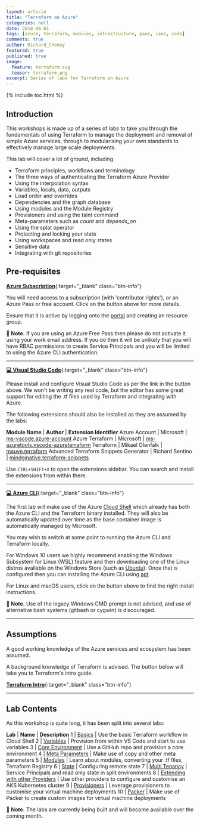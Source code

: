 ```yaml
---
layout: article
title: "Terraform on Azure"
categories: null
date: 2018-06-01
tags: [azure, terraform, modules, infrastructure, paas, iaas, code]
comments: true
author: Richard_Cheney
featured: true
published: true
image:
  feature: terraform.svg
  teaser: terraform.png
excerpt: Series of labs for Terraform on Azure 
---
```


{% include toc.html %}

## Introduction

This workshops is made up of a series of labs to take you through the fundamentals of using Terraform to manage the deployment and removal of simple Azure services, through to modularising your own standards to effectively manage large scale deployments.

This lab will cover a lot of ground, including

* Terraform principles, workflows and terminology
* The three ways of authenticating the Terraform Azure Provider
* Using the interpolation syntax
* Variables, locals, data, outputs
* Load order and overrides
* Dependencies and the graph database
* Using modules and the Module Registry
* Provisioners and using the taint command
* Meta-parameters such as *count* and *depends_on*
* Using the splat operator
* Protecting and locking your state
* Using workspaces and read only states
* Sensitive data
* Integrating with git repositories

## Pre-requisites

[**Azure Subscription**](/guides/subscription){:target="_blank" class="btn-info"}

You will need access to a subscription (with 'contributor rights'), or an Azure Pass or free account. Click on the button above for more details.

Ensure that it is active by logging onto the [portal](http://portal.azure.com) and creating an resource group.

**💬 Note.** If you are using an Azure Free Pass then please do not activate it using your work email address.  If you do then it will be unlikely that you will have RBAC permissions to create Service Principals and you will be limited to using the Azure CLI authentication.

----------------------

[**💻 Visual Studio Code**](/guides/vscode){:target="_blank" class="btn-info"}

Please install and configure Visual Studio Code as per the link in the button above.  We won't be writing any real code, but the editor has some great support for editing the .tf files used by Terraform and integrating with Azure.

The following extensions should also be installed as they are assumed by the labs:

**Module Name** | **Author** | **Extension Identifier**
Azure Account | Microsoft | [ms-vscode.azure-account](https://marketplace.visualstudio.com/items?itemName=ms-vscode.azure-account)
Azure Terraform | Microsoft | [ms-azuretools.vscode-azureterraform](https://marketplace.visualstudio.com/items?itemName=ms-azuretools.vscode-azureterraform)
Terraform | Mikael Olenfalk | [mauve.terraform](https://marketplace.visualstudio.com/items?itemName=mauve.terraform)
Advanced Terraform Snippets Generator | Richard Sentino | [mindginative.terraform-snippets](https://marketplace.visualstudio.com/items?itemName=mindginative.terraform-snippets)

Use `CTRL+SHIFT+X` to open the extensions sidebar.  You can search and install the extensions from within there.

----------------------

[**💻 Azure CLI**](https://aka.ms/GetTheAzureCli){:target="_blank" class="btn-info"}

The first lab will make use of the Azure [Cloud Shell](https://shell.azure.com/) which already has both the Azure CLI and the Terraform binary installed.  They will also be automatically updated over time as the base container image is automatically managed by Microsoft.

You may wish to switch at some point to running the Azure CLI and Terraform locally.

For Windows 10 users we highly recommend enabling the Windows Subsystem for Linux (WSL) feature and then downloading one of the Linux distros available on the Windows Store (such as [Ubuntu](ms-windows-store://pdp/?productid=9NBLGGH4MSV6&referrer=unistoreweb&scenario=click&webig=43bd1422-74f7-4017-88ae-c3f84bb60893&muid=35E9D9E2EDE76C043B35D293ECDF6DB9&websession=1745cfbb549648ecac5167207ba91c13)).  Once that is configured then you can installing the Azure CLI using [apt](https://docs.microsoft.com/en-us/cli/azure/install-azure-cli-apt?view=azure-cli-latest).

For Linux and macOS users, click on the button above to find the right install instructions.

**💬 Note.** Use of the legacy Windows CMD prompt is not advised, and use of alternative bash systems (gitbash or cygwin) is discouraged.

----------------------

## Assumptions

A good working knowledge of the Azure services and ecosystem has been assumed.

A background knowledge of Terraform is advised. The button below will take you to Terraform's intro guide.

[**Terraform Intro**](https://aka.ms/terraform/intro){:target="_blank" class="btn-info"}

----------------------

## Lab Contents

As this workshop is quite long, it has been split into several labs:

**Lab** | **Name** | **Description**
1 | [Basics](lab1) | Use the basic Terraform workflow in Cloud Shell
2 | [Variables](lab2) | Provision from within VS Code and start to use variables
3 | [Core Environment](lab3) | Use a GitHub repo and provision a core environment
4 | [Meta Parameters](lab4) | Make use of copy and other meta parameters
5 | [Modules](lab5) | Learn about modules, converting your .tf files, Terraform Registry
6 | [State](lab6) | Configuring remote state
7 | [Multi Tenancy](lab7) | Service Principals and read only state in split environments
8 | [Extending with other Providers](lab8) | Use other providers to configure and customise an AKS Kubernetes cluster
9 | [Provisioners](lab9) | Leverage provisioners to customise your virtual machine deployments
10 | [Packer](lab10) | Make use of Packer to create custom images for virtual machine deployments

**💬 Note.** The labs are currently being built and will become available over the coming month.